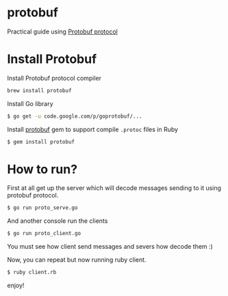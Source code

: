protobuf
========

Practical guide using [Protobuf protocol](https://developers.google.com/protocol-buffers/docs/proto) 

Install Protobuf 
========

Install Protobuf protocol compiler
```bash
brew install protobuf
```

Install Go library
```bash
$ go get -u code.google.com/p/goprotobuf/...
```

Install [protobuf](https://github.com/localshred/protobuf) gem to support compile `.protoc` files in Ruby

```bash
$ gem install protobuf
```

How to run?
======

First at all get up the server which will decode messages sending to it using protobuf protocol.

```bash
$ go run proto_serve.go
```

And another console run the clients

```bash
$ go run proto_client.go
```

You must see how client send messages and severs how decode them :)

Now, you can repeat but now running ruby client.

```bash
$ ruby client.rb
```

enjoy!


